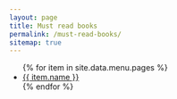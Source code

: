 ```yaml
---
layout: page
title: Must read books
permalink: /must-read-books/
sitemap: true
---
```


<ul>
        {% for item in site.data.menu.pages %}
            <li><a href="{{ item.link }}">{{ item.name }}</a></li>
        {% endfor %}
      </ul>

